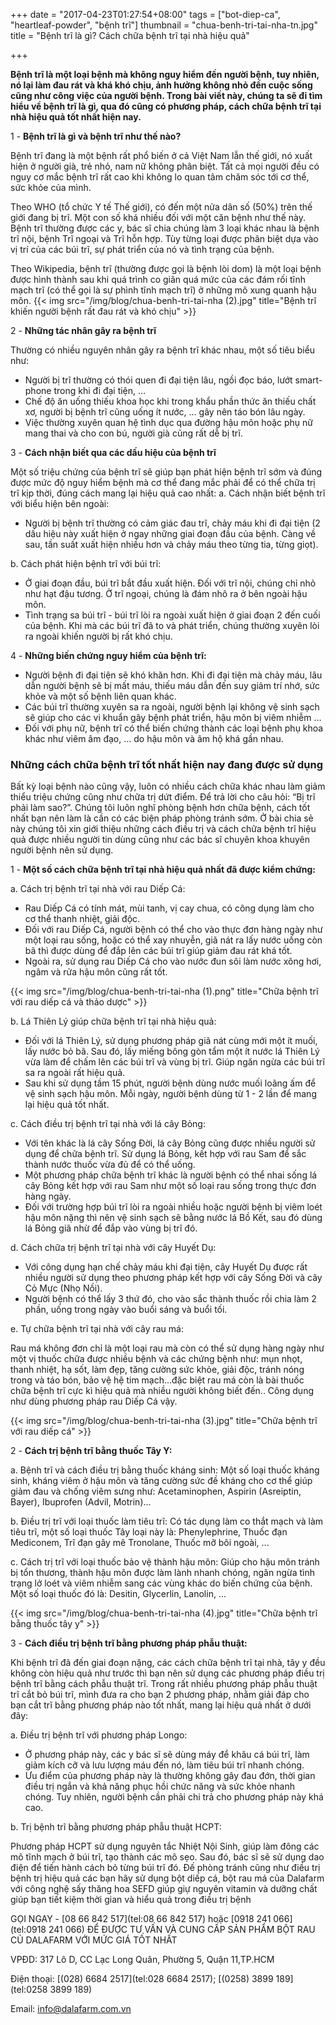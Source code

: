 +++
date = "2017-04-23T01:27:54+08:00"
tags = ["bot-diep-ca", "heartleaf-powder", "bệnh trĩ"]
thumbnail = "chua-benh-tri-tai-nha-tn.jpg"
title = "Bệnh trĩ là gì? Cách chữa bệnh trĩ tại nhà hiệu quả"

+++

**Bệnh trĩ là một loại bệnh mà không nguy hiểm đến người bệnh, tuy nhiên, nó lại làm đau rát và khá khó chịu, ảnh hưởng không nhỏ đến cuộc sống cũng như công việc của người bệnh. Trong bài viết này, chúng ta sẽ đi tìm hiểu về bệnh trĩ là gì, qua đó cũng có phương pháp, cách chữa bệnh trĩ tại nhà hiệu quả tốt nhất hiện nay.** 
 
1 - **Bệnh trĩ là gì và bệnh trĩ như thế nào?** 

Bệnh trĩ đang là một bệnh rất phổ biến ở cả Việt Nam lẫn thế giới, nó xuất hiện ở người già, trẻ nhỏ, nam nữ không phân biệt. Tất cả mọi người đều có nguy cơ mắc bệnh trĩ rất cao khi không lo quan tâm chăm sóc tới cơ thể, sức khỏe của mình. 

Theo WHO (tổ chức Y tế Thế giới), có đến một nửa dân số (50%) trên thế giới đang bị trĩ. Một con số khá nhiều đối với một căn bệnh như thế này. Bệnh trĩ thường được các y, bác sĩ chia chúng làm 3 loại khác nhau là bệnh trĩ nội, bệnh Trĩ ngoại và Trĩ hỗn hợp. Tùy từng loại được phân biệt dựa vào vị trí của các búi trĩ, sự phát triển của nó và tình trạng của bệnh. 

Theo Wikipedia, bệnh trĩ (thường được gọi là bệnh lòi dom) là một loại bệnh được hình thành sau khi quá trình co giãn quá mức của các đám rối tĩnh mạch trĩ (có thể gọi là sự phình tĩnh mạch trĩ) ở những mô xung quanh hậu môn. 
{{< img src="/img/blog/chua-benh-tri-tai-nha (2).jpg" title="Bệnh trĩ khiến người bệnh rất đau rát và khó chịu" >}} 
 
2 - **Những tác nhân gây ra bệnh trĩ** 

Thường có nhiều nguyên nhân gây ra bệnh trĩ khác nhau, một số tiêu biểu như: 

* Người bị trĩ thường có thói quen đi đại tiện lâu, ngồi đọc báo, lướt smart-phone trong khi đi đại tiện, … 
* Chế độ ăn uống thiếu khoa học khi trong khẩu phần thức ăn thiếu chất xơ, người bị bệnh trĩ cũng uống ít nước, … gây nên táo bón lâu ngày. 
* Việc thường xuyên quan hệ tình dục qua đường hậu môn hoặc phụ nữ mang thai và cho con bú, người già cũng rất dễ bị trĩ. 
 
3 - **Cách nhận biết qua các dấu hiệu của bệnh trĩ** 

Một số triệu chứng của bệnh trĩ sẽ giúp bạn phát hiện bệnh trĩ sớm và đúng được mức độ nguy hiểm bệnh mà cơ thể đang mắc phải để có thể chữa trị trĩ kịp thời, đúng cách mang lại hiệu quả cao nhất: 
a. Cách nhận biết bệnh trĩ với biểu hiện bên ngoài: 

* Người bị bệnh trĩ thường có cảm giác đau trĩ, chảy máu khi đi đại tiện (2 dấu hiệu này xuất hiện ở ngay những giai đoạn đầu của bệnh. Càng về sau, tần suất xuất hiện nhiều hơn và chảy máu theo từng tia, từng giọt). 

b. Cách phát hiện bệnh trĩ với búi trĩ: 

* Ở giai đoạn đầu, búi trĩ bắt đầu xuất hiện. Đối với trĩ nội, chúng chỉ nhỏ như hạt đậu tương. Ở trĩ ngoại, chúng là đám nhô ra ở bên ngoài hậu môn. 
* Tình trạng sa búi trĩ - búi trĩ lòi ra ngoài xuất hiện ở giai đoạn 2 đến cuối của bệnh. Khi mà các búi trĩ đã to và phát triển, chúng thường xuyên lòi ra ngoài khiến người bị rất khó chịu. 

4 - **Những biến chứng nguy hiểm của bệnh trĩ:** 

* Người bệnh đi đại tiện sẽ khó khăn hơn. Khi đi đại tiện mà chảy máu, lâu dẫn người bệnh sẽ bị mất máu, thiếu máu dẫn đến suy giảm trí nhớ, sức khỏe và một số bệnh liên quan khác. 
* Các búi trĩ thường xuyên sa ra ngoài, người bệnh lại không vệ sinh sạch sẽ giúp cho các vi khuẩn gây bệnh phát triển, hậu môn bị viêm nhiễm … 
* Đối với phụ nữ, bệnh trĩ có thể biến chứng thành các loại bệnh phụ khoa khác như viêm âm đạo, … do hậu môn và âm hộ khá gần nhau. 

### Những cách chữa bệnh trĩ tốt nhất hiện nay đang được sử dụng 

Bất kỳ loại bệnh nào cũng vậy, luôn có nhiều cách chữa khác nhau làm giảm thiểu triệu chứng cũng như chữa trị dứt điểm. Để trả lời cho câu hỏi: “Bị trĩ phải làm sao?”. Chúng tôi luôn nghĩ phòng bệnh hơn chữa bệnh, cách tốt nhất bạn nên làm là cần có các biện pháp phòng tránh sớm. Ở bài chia sẻ này chúng tôi xin giới thiệu những cách điều trị và cách chữa bệnh trĩ hiệu quả được nhiều người tin dùng cũng như các bác sĩ chuyên khoa khuyên người bệnh nên sử dụng. 

1 - **Một số cách chữa bệnh trĩ tại nhà hiệu quả nhất đã được kiểm chứng:** 

a. Cách trị bệnh trĩ tại nhà với rau Diếp Cá: 

* Rau Diếp Cá có tính mát, mùi tanh, vị cay chua, có công dụng làm cho cơ thể thanh nhiệt, giải độc. 
* Đối với rau Diếp Cá, người bệnh có thể cho vào thực đơn hàng ngày như một loại rau sống, hoặc có thể xay nhuyễn, giã nát ra lấy nước uống còn bã thì được dùng để đắp lên các búi trĩ giúp giảm đau rát khá tốt. 
* Ngoài ra, sử dụng rau Diếp Cá cho vào nước đun sôi làm nước xông hơi, ngâm và rửa hậu môn cũng rất tốt. 

{{< img src="/img/blog/chua-benh-tri-tai-nha (1).png" title="Chữa bệnh trĩ với rau diếp cá và thảo dược" >}}
 
b. Lá Thiên Lý giúp chữa bệnh trĩ tại nhà hiệu quả: 

* Đối với lá Thiên Lý, sử dụng phương pháp giã nát cùng mới một ít muối, lấy nước bỏ bã. Sau đó, lấy miếng bông gòn tẩm một ít nước lá Thiên Lý vừa làm để chấm lên các búi trĩ và vùng bị trĩ. Giúp ngăn ngừa các búi trĩ sa ra ngoài rất hiệu quả. 
* Sau khi sử dụng tầm 15 phút, người bệnh dùng nước muối loãng ấm để vệ sinh sạch hậu môn. Mỗi ngày, người bệnh dùng từ 1 - 2 lần để mang lại hiệu quả tốt nhất. 

c. Cách điều trị bệnh trĩ tại nhà với lá cây Bỏng: 

* Với tên khác là lá cây Sống Đời, lá cây Bỏng cũng được nhiều người sử dụng để chữa bệnh trĩ. Sử dụng lá Bỏng, kết hợp với rau Sam để sắc thành nước thuốc vừa đủ để có thể uống. 
* Một phương pháp chữa bệnh trĩ khác là người bệnh có thể nhai sống lá cây Bỏng kết hợp với rau Sam như một số loại rau sống trong thực đơn hàng ngày. 
* Đối với trường hợp búi trĩ lòi ra ngoài nhiều hoặc người bệnh bị viêm loét hậu môn nặng thì nên vệ sinh sạch sẽ bằng nước lá Bồ Kết, sau đó dùng lá Bỏng giã nhừ để đắp vào vùng bị trĩ đó. 

d. Cách chữa trị bệnh trĩ tại nhà với cây Huyết Dụ: 

* Với công dụng hạn chế chảy máu khi đại tiện, cây Huyết Dụ được rất nhiều người sử dụng theo phương pháp kết hợp với cây Sống Đời và cây Cỏ Mực (Nhọ Nồi). 
* Người bệnh có thể lấy 3 thứ đó, cho vào sắc thành thuốc rồi chia làm 2 phần, uống trong ngày vào buổi sáng và buổi tối. 

e. Tự chữa bệnh trĩ tại nhà với cây rau má: 

Rau má không đơn chỉ là một loại rau mà còn có thể sử dụng hàng ngày như một vị thuốc chữa được nhiều bệnh và các chứng bệnh như: mụn nhọt, thanh nhiệt, hạ sốt, làm đẹp, tăng cường sức khỏe, giải độc, tránh nóng trong và táo bón, bảo vệ hệ tim mạch…đặc biệt rau má còn là bài thuốc chữa bệnh trĩ cực kì hiệu quả mà nhiều người không biết đến.. Công dụng như dùng phương pháp rau Diếp Cá vậy. 

{{< img src="/img/blog/chua-benh-tri-tai-nha (3).jpg" title="Chữa bệnh trĩ với rau diếp cá" >}}

2 - **Cách trị bệnh trĩ bằng thuốc Tây Y:** 

a. Bệnh trĩ và cách điều trị bằng thuốc kháng sinh: 
Một số loại thuốc kháng sinh, kháng viêm ở hậu môn và tăng cường sức đề kháng cho cơ thể giúp giảm đau và chống viêm sưng như: Acetaminophen, Aspirin (Asreiptin, Bayer), Ibuprofen (Advil, Motrin)... 

b. Điều trị trĩ với loại thuốc làm tiêu trĩ: 
Có tác dụng làm co thắt mạch và làm tiêu trĩ, một số loại thuốc Tây loại này là: Phenylephrine, Thuốc đạn Mediconem, Trĩ đạn gây mê Tronolane, Thuốc mỡ bôi ngoài, ... 

c. Cách trị trĩ với loại thuốc bảo vệ thành hậu môn: 
Giúp cho hậu môn tránh bị tổn thương, thành hậu môn được làm lành nhanh chóng, ngăn ngừa tình trạng lở loét và viêm nhiễm sang các vùng khác do biến chứng của bệnh. Một số loại thuốc đó là: Desitin, Glycerlin, Lanolin, ... 

{{< img src="/img/blog/chua-benh-tri-tai-nha (4).jpg" title="Chữa bệnh trĩ bằng thuốc tây y" >}} 

3 - **Cách điều trị bệnh trĩ bằng phương pháp phẫu thuật:**
 
Khi bệnh trĩ đã đến giai đoạn nặng, các cách chữa bệnh trĩ tại nhà, tây y đều không còn hiệu quả như trước thì bạn nên sử dụng các phương pháp điều trị bệnh trĩ bằng cách phẫu thuật trĩ. 
Trong rất nhiều phương pháp phẫu thuật trĩ cắt bỏ búi trĩ, mình đưa ra cho bạn 2 phương pháp, nhằm giải đáp cho bạn cắt trĩ bằng phương pháp nào tốt nhất, mang lại hiệu quả nhất ở dưới đây: 

a. Điều trị bệnh trĩ với phương pháp Longo: 

* Ở phương pháp này, các y bác sĩ sẽ dùng máy để khâu cá búi trĩ, làm giảm kích cỡ và lưu lượng máu đến nó, làm tiêu búi trĩ nhanh chóng. 
* Ưu điểm của phương pháp này là thường không gây đau đớn, thời gian điều trị ngắn và khả năng phục hồi chức năng và sức khỏe nhanh chóng. Tuy nhiên, người bệnh cần phải chi trả cho phương pháp này khá cao. 

b. Trị bệnh trĩ bằng phương pháp phẫu thuật HCPT: 

Phương pháp HCPT sử dụng nguyên tắc Nhiệt Nội Sinh, giúp làm đông các mô tĩnh mạch ở búi trĩ, tạo thành các mô sẹo. Sau đó, bác sĩ sẽ sử dụng dao điện để tiến hành cách bỏ từng búi trĩ đó. 
Đế phòng tránh cũng như điều trị bệnh trị hiệu quả các bạn hãy sử dụng bột diếp cá, bột rau má của Dalafarm với công nghệ sấy thăng hoa SEFD giúp giự nguyên vitamin và dưỡng chất giúp bạn tiết kiệm thời gian và hiểu quả trong điều trị bệnh 

GỌI NGAY -  [08 66 842 517](tel:08 66 842 517) hoặc [0918 241 066](tel:0918 241 066)
ĐỂ ĐƯỢC TƯ VẤN VÀ CUNG CẤP SẢN PHẨM
BỘT RAU CỦ DALAFARM VỚI MỨC GIÁ TỐT NHẤT

VPĐD: 317 Lô D, CC Lạc Long Quân, Phường 5, 
Quận 11,TP.HCM

Điện thoại: [(028) 6684 2517](tel:028 6684 2517); [(0258) 3899 189](tel:0258 3899 189)

Email: [info@dalafarm.com.vn](mailto:info@dalafarm.com.vn)